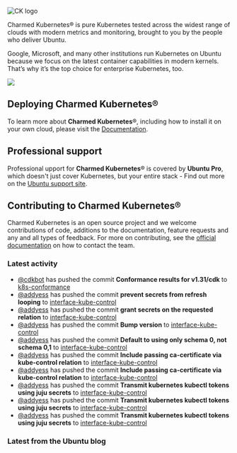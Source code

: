 ![CK logo](https://assets.ubuntu.com/v1/451d4cf4-Charmed+Kubernetes_RGB_onWhite_2022.svg)

Charmed Kubernetes® is pure Kubernetes tested across the widest range of clouds with modern metrics and monitoring, brought to you by the people who deliver Ubuntu.

Google, Microsoft, and many other institutions run Kubernetes on Ubuntu because we focus on the latest container capabilities in modern kernels. That’s why it’s the top choice for enterprise Kubernetes, too.

![](https://assets.ubuntu.com/v1/843c77b6-juju-at-a-glace.svg)

## Deploying Charmed Kubernetes®

To learn more about **Charmed Kubernetes**®, including how to install it on your own cloud, please visit the [Documentation][docs].

## Professional support

Professional upport for **Charmed Kubernetes**® is covered by **Ubuntu Pro**, which doesn't just cover Kubernetes, but your entire stack - Find out more on the [Ubuntu support site](https://ubuntu.com/support).

## Contributing to Charmed Kubernetes®

Charmed Kubernetes is an open source project and we welcome contributions of code, additions to the documentation, feature requests and any and all types of feedback. For more on contributing, see the [official documentation][get-in-touch] on how to contact the team.

<!-- LINKS -->
[docs]: https://ubuntu.com/kubernetes/docs
[get-in-touch]: https://ubuntu.com/kubernetes/docs/get-in-touch

### Latest activity

<!-- activity starts -->
 - [@cdkbot](https://github.com/cdkbot) has pushed the commit **Conformance results for v1.31/cdk** to [k8s-conformance](https://github.com/charmed-kubernetes/k8s-conformance)
 - [@addyess](https://github.com/addyess) has pushed the commit **prevent secrets from refresh looping** to [interface-kube-control](https://github.com/charmed-kubernetes/interface-kube-control)
 - [@addyess](https://github.com/addyess) has pushed the commit **grant secrets on the requested relation** to [interface-kube-control](https://github.com/charmed-kubernetes/interface-kube-control)
 - [@addyess](https://github.com/addyess) has pushed the commit **Bump version** to [interface-kube-control](https://github.com/charmed-kubernetes/interface-kube-control)
 - [@addyess](https://github.com/addyess) has pushed the commit **Default to using only schema 0, not schema 0,1** to [interface-kube-control](https://github.com/charmed-kubernetes/interface-kube-control)
 - [@addyess](https://github.com/addyess) has pushed the commit **Include passing ca-certificate via kube-control relation** to [interface-kube-control](https://github.com/charmed-kubernetes/interface-kube-control)
 - [@addyess](https://github.com/addyess) has pushed the commit **Include passing ca-certificate via kube-control relation** to [interface-kube-control](https://github.com/charmed-kubernetes/interface-kube-control)
 - [@addyess](https://github.com/addyess) has pushed the commit **Transmit kubernetes kubectl tokens using juju secrets** to [interface-kube-control](https://github.com/charmed-kubernetes/interface-kube-control)
 - [@addyess](https://github.com/addyess) has pushed the commit **Transmit kubernetes kubectl tokens using juju secrets** to [interface-kube-control](https://github.com/charmed-kubernetes/interface-kube-control)
 - [@addyess](https://github.com/addyess) has pushed the commit **Transmit kubernetes kubectl tokens using juju secrets** to [interface-kube-control](https://github.com/charmed-kubernetes/interface-kube-control)
<!-- activity ends -->

<!-- roadmap starts -->

<!-- roadmap ends -->

### Latest from the Ubuntu blog

<!-- blog starts -->

<!-- blog ends -->
